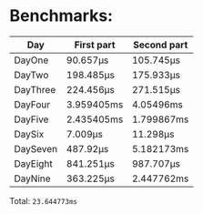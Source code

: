 # Benchmarks:
| Day | First part | Second part |
| --- | --- | --- |
| DayOne | 90.657µs | 105.745µs |
| DayTwo | 198.485µs | 175.933µs |
| DayThree | 224.456µs | 271.515µs |
| DayFour | 3.959405ms | 4.05496ms |
| DayFive | 2.435405ms | 1.799867ms |
| DaySix | 7.009µs | 11.298µs |
| DaySeven | 487.92µs | 5.182173ms |
| DayEight | 841.251µs | 987.707µs |
| DayNine | 363.225µs | 2.447762ms |


Total: `23.644773ms`
